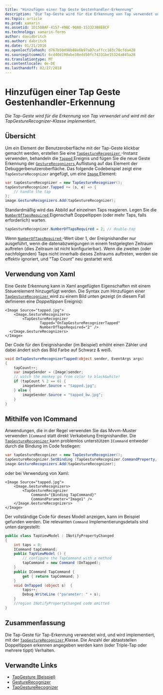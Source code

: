 ```yaml
---
title: "Hinzufügen einer Tap Geste Gestenhandler-Erkennung"
description: "Die Tap-Geste wird für die Erkennung von Tap verwendet und wird mit der TapGestureRecognizer-Klasse implementiert."
ms.topic: article
ms.prod: xamarin
ms.assetid: 1D150BAF-4157-49BC-90A0-153323B8EBCF
ms.technology: xamarin-forms
author: davidbritch
ms.author: dabritch
ms.date: 01/21/2016
ms.openlocfilehash: d767b50d98b88e6b97a07caffcc103c70cfda428
ms.sourcegitcommit: 6cd40d190abe38edd50fc74331be15324a845a28
ms.translationtype: MT
ms.contentlocale: de-DE
ms.lasthandoff: 02/27/2018
---
```

# <a name="adding-a-tap-gesture-gesture-recognizer"></a>Hinzufügen einer Tap Geste Gestenhandler-Erkennung

_Die Tap-Geste wird für die Erkennung von Tap verwendet und wird mit der TapGestureRecognizer-Klasse implementiert._

## <a name="overview"></a>Übersicht

Um ein Element der Benutzeroberfläche mit der Tap-Geste klickbar gemacht werden, erstellen Sie eine [ `TapGestureRecognizer` ](https://developer.xamarin.com/api/type/Xamarin.Forms.TapGestureRecognizer/) -Instanz verwenden, behandeln die [ `Tapped` ](https://developer.xamarin.com/api/event/Xamarin.Forms.TapGestureRecognizer.Tapped/) Ereignis und fügen Sie die neue Geste Erkennung der [ `GestureRecognizers` ](https://developer.xamarin.com/api/property/Xamarin.Forms.View.GestureRecognizers/) Auflistung auf das Element der Debuggerbenutzeroberfläche. Das folgende Codebeispiel zeigt eine `TapGestureRecognizer` angefügt, um eine [ `Image` ](https://developer.xamarin.com/api/type/Xamarin.Forms.Image/) Element:

```csharp
var tapGestureRecognizer = new TapGestureRecognizer();
tapGestureRecognizer.Tapped += (s, e) => {
    // handle the tap
};
image.GestureRecognizers.Add(tapGestureRecognizer);
```

Standardmäßig wird das Abbild auf einzelnen Taps reagieren. Legen Sie die [ `NumberOfTapsRequired` ](https://developer.xamarin.com/api/property/Xamarin.Forms.TapGestureRecognizer.NumberOfTapsRequired/) Eigenschaft Doppeltippen (oder mehr Taps, falls erforderlich) warten.

```csharp
tapGestureRecognizer.NumberOfTapsRequired = 2; // double-tap
```

Wenn [ `NumberOfTapsRequired` ](https://developer.xamarin.com/api/property/Xamarin.Forms.TapGestureRecognizer.NumberOfTapsRequired/) -Wert über 1, der Ereignishandler nur ausgeführt, wenn die datenabzweigungen in einem festgelegten Zeitraum auftreten (dies Zeitraum ist nicht konfigurierbar). Wenn die zweiten (oder nachfolgenden) Taps nicht innerhalb dieses Zeitraums auftreten, werden sie effektiv ignoriert, und "Tap Count" neu gestartet wird.

<a name="Using_Xaml" />

## <a name="using-xaml"></a>Verwendung von Xaml

Eine Geste Erkennung kann in Xaml angefügten Eigenschaften mit einem Steuerelement hinzugefügt werden. Die Syntax zum Hinzufügen einer [ `TapGestureRecognizer` ](https://developer.xamarin.com/api/type/Xamarin.Forms.TapGestureRecognizer/) wird zu einem Bild unten gezeigt (in diesem Fall definieren eine *Doppeltippen* Ereignis):

```xaml
<Image Source="tapped.jpg">
    <Image.GestureRecognizers>
        <TapGestureRecognizer
                Tapped="OnTapGestureRecognizerTapped"
                NumberOfTapsRequired="2" />
  </Image.GestureRecognizers>
</Image>
```

Der Code für den Ereignishandler (im Beispiel) erhöht einen Zähler und dabei ändert sich das Bild Farbe auf Schwarz &amp; weiß.

```csharp
void OnTapGestureRecognizerTapped(object sender, EventArgs args)
{
    tapCount++;
    var imageSender = (Image)sender;
    // watch the monkey go from color to black&white!
    if (tapCount % 2 == 0) {
        imageSender.Source = "tapped.jpg";
    } else {
        imageSender.Source = "tapped_bw.jpg";
    }
}
```

## <a name="using-icommand"></a>Mithilfe von ICommand

Anwendungen, die in der Regel verwenden Sie das Mvvm-Muster verwenden `ICommand` statt direkt Verkabelung Ereignishandler. Die [ `TapGestureRecognizer` ](https://developer.xamarin.com/api/type/Xamarin.Forms.TapGestureRecognizer/) kann problemlos unterstützen `ICommand` entweder durch die Bindung im Code festlegen:

```csharp
var tapGestureRecognizer = new TapGestureRecognizer();
tapGestureRecognizer.SetBinding (TapGestureRecognizer.CommandProperty, "TapCommand");
image.GestureRecognizers.Add(tapGestureRecognizer);
```

oder bei Verwendung von Xaml:

```xaml
<Image Source="tapped.jpg">
    <Image.GestureRecognizers>
        <TapGestureRecognizer
            Command="{Binding TapCommand}"
            CommandParameter="Image1" />
    </Image.GestureRecognizers>
</Image>
```

Der vollständige Code für dieses Modell anzeigen, kann im Beispiel gefunden werden. Die relevanten `Command` Implementierungsdetails sind unten dargestellt:

```csharp
public class TapViewModel : INotifyPropertyChanged
{
    int taps = 0;
    ICommand tapCommand;
    public TapViewModel () {
        // configure the TapCommand with a method
        tapCommand = new Command (OnTapped);
    }
    public ICommand TapCommand {
        get { return tapCommand; }
    }
    void OnTapped (object s)  {
        taps++;
        Debug.WriteLine ("parameter: " + s);
    }
    //region INotifyPropertyChanged code omitted
}
```

## <a name="summary"></a>Zusammenfassung

Die Tap-Geste für Tap-Erkennung verwendet wird, und wird implementiert, mit der [ `TapGestureRecognizer` ](https://developer.xamarin.com/api/type/Xamarin.Forms.TapGestureRecognizer/) Klasse. Die Anzahl der abtaststellen Doppeltippen erkennen angegeben werden kann (oder Triple-Tap oder mehrere tippt) Verhalten.


## <a name="related-links"></a>Verwandte Links

- [TapGesture (Beispiel)](https://developer.xamarin.com/samples/xamarin-forms/WorkingWithGestures/TapGesture/)
- [GestureRecognizer](https://developer.xamarin.com/api/type/Xamarin.Forms.GestureRecognizer/)
- [TapGestureRecognizer](https://developer.xamarin.com/api/type/Xamarin.Forms.TapGestureRecognizer/)

